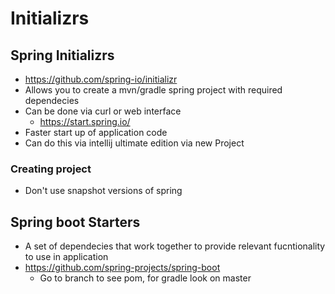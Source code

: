 # Initializrs

## Spring Initializrs

- https://github.com/spring-io/initializr
- Allows  you to create a mvn/gradle spring project with required dependecies
- Can be done via curl or web interface
  - https://start.spring.io/
- Faster start up of application code
- Can do this via intellij ultimate edition via new Project

### Creating project

- Don't use snapshot versions of spring

## Spring boot Starters

- A set of dependecies that work together to provide relevant fucntionality to use in application
- https://github.com/spring-projects/spring-boot
  - Go to branch to see pom, for gradle look on master
